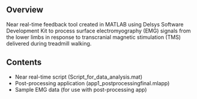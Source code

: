 Overview
-------------

Near real-time feedback tool created in MATLAB using Delsys Software Development Kit to process surface electromyography (EMG) signals from the lower limbs in response to transcranial magnetic stimulation (TMS) delivered during treadmill walking. 

Contents
-------------
- Near real-time script (Script_for_data_analysis.mat)
- Post-processing application (app1_postprocessingfinal.mlapp)
- Sample EMG data (for use with post-processing app)
